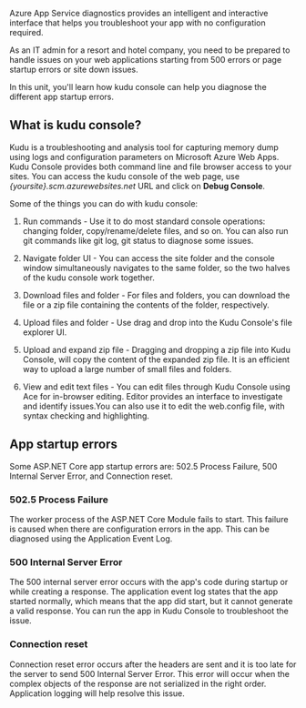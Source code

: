 Azure App Service diagnostics provides an intelligent and interactive interface that helps you troubleshoot your app with no configuration required. 

As an IT admin for a resort and hotel company, you need to be prepared to handle issues on your web applications starting from 500 errors or page startup errors or site down issues.

In this unit, you'll learn how kudu console can help you diagnose the different app startup errors. 

## What is kudu console?

Kudu is a troubleshooting and analysis tool for capturing memory dump using logs and configuration parameters on Microsoft Azure Web Apps. Kudu Console provides both command line and file browser access to your sites. You can access the kudu console of the web page, use *{yoursite}.scm.azurewebsites.net* URL and click on **Debug Console**.

Some of the things you can do with kudu console:

1. Run commands - Use it to do most standard console operations: changing folder, copy/rename/delete files, and so on. You can also run git commands like git log, git status to diagnose some issues.

1. Navigate folder UI - You can access the site folder and the console window simultaneously navigates to the same folder, so the two halves of the kudu console work together. 

1. Download files and folder - For files and folders, you can download the file or a zip file containing the contents of the folder, respectively. 

1. Upload files and folder - Use drag and drop into the Kudu Console's file explorer UI.

1. Upload and expand zip file - Dragging and dropping a zip file into Kudu Console, will copy the content of the expanded zip file. It is an efficient way to upload a large number of small files and folders.

1. View and edit text files - You can edit files through Kudu Console using Ace for in-browser editing. Editor provides an interface to investigate and identify issues.You can also use it to edit the web.config file, with syntax checking and highlighting.

## App startup errors

Some ASP.NET Core app startup errors are: 502.5 Process Failure, 500 Internal Server Error, and Connection reset.

### 502.5 Process Failure 

The worker process of the ASP.NET Core Module fails to start. This failure is caused when there are configuration errors in the app. This can be diagnosed using the Application Event Log.

### 500 Internal Server Error

The 500 internal server error occurs with the app's code during startup or while creating a response. The application event log states that the app started normally, which means that the app did start, but it cannot generate a valid response. You can run the app in Kudu Console to troubleshoot the issue.

### Connection reset

Connection reset error occurs after the headers are sent and it is too late for the server to send 500 Internal Server Error. This error will occur when the complex objects of the response are not serialized in the right order. Application logging will help resolve this issue.